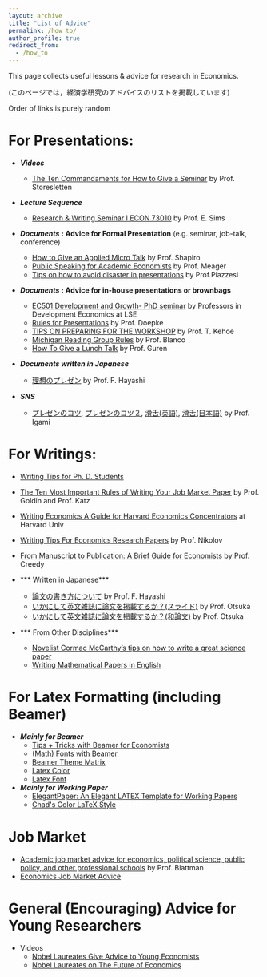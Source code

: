 ```yaml
---
layout: archive
title: "List of Advice"
permalink: /how_to/
author_profile: true
redirect_from:
  - /how_to
---
```


This page collects useful lessons & advice for research in Economics. 

(このページでは，経済学研究のアドバイスのリストを掲載しています)

Order of links is purely random

For Presentations:
======
* ***Videos***
  * [The Ten Commandaments for How to Give a Seminar](https://youtu.be/ZKdsYrbSBIM) by Prof. Storesletten
* ***Lecture Sequence***
  * [Research & Writing Seminar I ECON 73010](https://www3.nd.edu/~esims1/grad_writing.html) by Prof. E. Sims  
* ***Documents*** **: Advice for Formal Presentation** (e.g. seminar, job-talk, conference) 
  * [How to Give an Applied Micro Talk](/files/how_to/Shapiro_Presenting.pdf) by Prof. Shapiro
  * [Public Speaking for Academic Economists](/files/how_to/public_speaking_for_academic_economists.pdf) by Prof. Meager
  * [Tips on how to avoid disaster in presentations](/files/how_to/avoid_disaster_piazzesi.pdf) by Prof.Piazzesi
  
* ***Documents*** **: Advice for in-house presentations or brownbags**
  * [EC501 Development and Growth- PhD seminar](/files/how_to/LSE_PresentationGuidelines.pdf) by Professors in Development Economics at LSE
  * [Rules for Presentations](/files/how_to/NWU_PresentationGuidelines.pdf) by Prof. Doepke
  * [TIPS ON PREPARING FOR THE WORKSHOP](/files/how_to/kehoe_tips_presentation.pdf) by Prof. T. Kehoe
  * [Michigan Reading Group Rules](/files/how_to/UMich_PresentationGuidelines.pdf) by Prof. Blanco
  * [How To Give a Lunch Talk](/files/how_to/Guren_HowToGiveALunchTalk.pdf) by Prof. Guren
  
* ***Documents written in Japanese***
  * [理想のプレゼン](https://sites.google.com/view/fumio-hayashis-hp/short-blogs-in-japanese/%E7%90%86%E6%83%B3%E3%81%AE%E3%83%97%E3%83%AC%E3%82%BC%E3%83%B3?authuser=0) by Prof. F. Hayashi
* ***SNS***
  * [プレゼンのコツ](https://twitter.com/MitsuruIgami_JP/status/1273024275885285376?s=20), [プレゼンのコツ２](https://twitter.com/MitsuruIgami_JP/status/1273403649251737600?s=20), [滑舌(英語)](https://twitter.com/MitsuruIgami_JP/status/1272641120925896707?s=20), [滑舌(日本語)](https://twitter.com/MitsuruIgami_JP/status/1272289974088609797?s=20) by Prof. Igami
  

For Writings:
======
  * [Writing Tips for Ph. D. Students](/files/how_to/phd_paper_writing.pdf)
  * [The Ten Most Important Rules of Writing Your Job Market Paper](/files/how_to/tenruleswriting.pdf) by Prof. Goldin and Prof. Katz

  * [Writing Economics A Guide for Harvard Economics Concentrators](/files/how_to/writingec_f2014_0.pdf) at Harvard Univ
  * [Writing Tips For Economics Research Papers](/files/how_to/writingtips.pdf) by Prof. Nikolov
  * [From Manuscript to Publication: A Brief Guide for Economists](https://onlinelibrary.wiley.com/doi/pdf/10.1111/j.1467-8462.2006.00402.x?casa_token=_QAg8GiTqSAAAAAA:poubFcTLyGIPmIrwIvhIXmXMxnlS4GPU4n0QJOx907tLsJBym2soeLa2czi2xriLfYEcSA3xmd4genmd) by Prof. Creedy

* *** Written in Japanese***
  * [論文の書き方について](/files/how_to/howtowrite_Hayashi.pdf) by Prof. F. Hayashi
  * [いかにして英文雑誌に論文を掲載するか？(スライド)](/files/how_to/JEA2019Otsuka.pdf) by Prof. Otsuka
  * [いかにして英文雑誌に論文を掲載するか？(和論文)](https://www.jstage.jst.go.jp/article/nokei/86/2/86_179/_pdf) by Prof. Otsuka
* *** From Other Disciplines***
  * [Novelist Cormac McCarthy’s tips on how to write a great science paper](https://www.nature.com/articles/d41586-019-02918-5) 
  * [Writing Mathematical Papers in English](/files/how_to/1995-ems-trzeciak-writing_mathematical_papers_in_english__a_practical_guide.pdf)

For Latex Formatting (including Beamer)
======
* ***Mainly for Beamer*** 
  * [Tips + Tricks with Beamer for Economists](/files/how_to/beamer_tips.pdf)
  * [(Math) Fonts with Beamer](/files/how_to/MathFonts.pdf)
  * [Beamer Theme Matrix](https://hartwork.org/beamer-theme-matrix/)
  * [Latex Color](http://latexcolor.com/)
  * [Latex Font](/files/how_to/latex-fonts.pdf)
* ***Mainly for Working Paper***
  * [ElegantPaper: An Elegant LATEX Template for Working Papers](/files/how_to/elegantpaper-en.pdf) 
  * [Chad's Color LaTeX Style](https://web.stanford.edu/~chadj/latex2.html)

Job Market
======
* [Academic job market advice for economics, political science, public policy, and other professional schools](https://chrisblattman.com/job-market/) by Prof. Blattman
* [Economics Job Market Advice](https://economics.ucla.edu/wp-content/uploads/2017/04/Advice_Chicago.pdf)


General (Encouraging) Advice for Young Researchers
=====
* Videos
  * [Nobel Laureates Give Advice to Young Economists](https://youtu.be/k9X0ogs0Ihc)
  * [Nobel Laureates on The Future of Economics](https://youtu.be/Jx-tfoPhr7Y)



